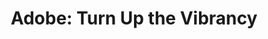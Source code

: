---
collection_archive: false
collection_category:
  - Advertising
  - Award Winning
  - Exhibited Works 
  - Humor
  - Studio 
  - Lifestyle
  - Color
  - Conceptual
  - Portraits
collection_content: 
collection_cover: https://d1sf55qlb7p6hz.cloudfront.net/rieser_phx-recolor-16.jpg
collection_cover_mobile: https://d1sf55qlb7p6hz.cloudfront.net/verticalcovers-1.jpg
collection_description: >-
  A selection of images for Adobe CC consisting of colorful, constructed,
  fictional, and surreal suburban vignettes. Recognized as a 2-time winner in
  the **_AP 35: American Photography Annual 2019_** and featured in _LoDown
  Magazine_ (Germany).
collection_description_alignment: center
collection_filter: Commissioned + Stock
collection_hidden: false
collection_meta: Make it pop. Make it louder. Amplify the mood. For Torpedo London
collection_meta_2: 
collection_preview:
  - https://d1sf55qlb7p6hz.cloudfront.net/rieser_phx-3x4-2.jpg
  - https://d1sf55qlb7p6hz.cloudfront.net/rieser_phx-3x4-1.jpg
  - https://d1sf55qlb7p6hz.cloudfront.net/rieser_phx-HI-3.jpg
  - https://d1sf55qlb7p6hz.cloudfront.net/phoenix-cover-1.jpg
  - https://d1sf55qlb7p6hz.cloudfront.net/phoenix-cover-2.jpg
  - https://d1sf55qlb7p6hz.cloudfront.net/phoenix-cover-3.jpg
  - https://d1sf55qlb7p6hz.cloudfront.net/phoenix-cover-4.jpg
cover_image: https://d1sf55qlb7p6hz.cloudfront.net/social-10.jpg
date: 
hide_footer: true 
logo: 
navigation_theme: black
px_extra: true
row_alignment: between
slug: adobe
theme_color: "#CEF7C5"
theme_color_all_works: FF8F47"
title: 'Adobe: Turn Up the Vibrancy'
seo:
  meta_title: 'Adobe: Turn Up the Vibrancy. Make it pop. Make it louder'
collection_awards:
  - content: |-
      **2019**  
      _AP 35: American Photography Annual 35_  
      Best Personal Work Series:
    template: popup-text-element
collection_exhibition:
  - content: |-
      **2019**  
      _Chaos Theory 20_  
      Legend City Gallery. Phoenix, AZ (Group Show)
    template: popup-text-element
collection_blocks:
  - _bookshop_name: collections/media-row-start
    row_alignment: between
  - _bookshop_name: collections/media-element 
    caption: 
    color: "#FFD9B0"
    image:  https://d1sf55qlb7p6hz.cloudfront.net/rieser_phx-recolor-1.jpg
    margin_left: 10
    margin_right: 0
    margin_y: 100
    width: 30
  - _bookshop_name: collections/media-element 
    caption: 
    color: "#9FE1DD"
    image:  https://d1sf55qlb7p6hz.cloudfront.net/rieser_phx-recolor-2.jpg
    margin_right: 10
    margin_y: 500
    width: 40
  - _bookshop_name: collections/media-row
    row_alignment: start
  - _bookshop_name: collections/media-element 
    caption: 
    color: "#D4E6F6"
    image:  https://d1sf55qlb7p6hz.cloudfront.net/rieser_phx-recolor-3.jpg
    margin_left: 10
    margin_right: 0
    margin_y: 100
    width: 55
  - _bookshop_name: collections/media-row
    row_alignment: start
  - _bookshop_name: collections/media-element 
    caption: 
    color: "#FEA470"
    image:  https://d1sf55qlb7p6hz.cloudfront.net/rieser_phx-recolor-4.jpg
    margin_left: 20
    margin_right: 0
    margin_y: 100
    width: 66
  - _bookshop_name: collections/media-row
    row_alignment: between
  - _bookshop_name: collections/media-element 
    caption: 
    color: "#EBE5DB"
    image:  https://d1sf55qlb7p6hz.cloudfront.net/rieser_phx-recolor-5.jpg
    margin_left: 5
    margin_y: 100
    width: 30
  - _bookshop_name: collections/media-element 
    caption: 
    color: "#FFE19E"
    image:  https://d1sf55qlb7p6hz.cloudfront.net/rieser_phx-recolor-6.jpg
    margin_left: 0
    margin_right: 20
    margin_y: 600
    width: 40
  - _bookshop_name: collections/media-row
    row_alignment: start
  - _bookshop_name: collections/media-element 
    caption: 
    color: "#002774"
    image:  https://d1sf55qlb7p6hz.cloudfront.net/rieser_phx-recolor-7.jpg
    margin_left: 15
    margin_y: 100
    width: 50
  - _bookshop_name: collections/media-row
    row_alignment: between
  - _bookshop_name: collections/media-element 
    caption: 
    color: "#FF904D"
    image:  https://d1sf55qlb7p6hz.cloudfront.net/rieser_phx-recolor-8.jpg
    margin_left: 30
    margin_right: 0
    margin_y: 100
    width: 60
  - _bookshop_name: collections/media-row
    row_alignment: between
  - _bookshop_name: collections/media-element 
    caption: 
    color: "#FFF8D0"
    image:  https://d1sf55qlb7p6hz.cloudfront.net/rieser_phx-recolor-10.jpg
    margin_left: 10
    margin_y: 100
    width: 25
  - _bookshop_name: collections/media-element 
    caption: 
    color: "#B0DAF2"
    image:  https://d1sf55qlb7p6hz.cloudfront.net/rieser_phx-recolor-9.jpg
    margin_right: 15
    margin_y: 400
    width: 40
  - _bookshop_name: collections/media-row
    row_alignment: between
  - _bookshop_name: collections/media-element 
    caption: 
    color: "#EBD995"
    image:  https://d1sf55qlb7p6hz.cloudfront.net/rieser_phx-recolor-11.jpg
    margin_left: 0
    margin_right: 5
    margin_y: 300
    width: 55
  - _bookshop_name: collections/media-row
    row_alignment: between
  - _bookshop_name: collections/media-row
    row_alignment: between
  - _bookshop_name: collections/media-element 
    caption: 
    color: "#FDE3D3"
    image:  https://d1sf55qlb7p6hz.cloudfront.net/rieser_phx-recolor-12.jpg
    margin_left: 5
    margin_right: 0
    margin_y: 100
    width: 25
  - _bookshop_name: collections/media-element 
    caption: 
    color: "#BA94DC"
    image:  https://d1sf55qlb7p6hz.cloudfront.net/rieser_phx-recolor-13.jpg
    margin_left: 0
    margin_right: 20
    margin_y: 400
    width: 40
  - _bookshop_name: collections/media-row
    row_alignment: between
  - _bookshop_name: collections/media-element 
    color: "#FCBE8E"
    image:  https://d1sf55qlb7p6hz.cloudfront.net/rieser_phx-recolor-14.jpg
    margin_left: 15
    margin_right: 0
    margin_y: 100
    width: 40
  - _bookshop_name: collections/media-element 
    color: "#88F1E8"
    image: https://d1sf55qlb7p6hz.cloudfront.net/rieser_phx-recolor-15.jpg
    margin_left: 0
    margin_right: 5
    margin_y: 300
    width: 33
  - _bookshop_name: collections/media-row
    row_alignment: between
  - _bookshop_name: collections/media-row
    row_alignment: between
  - _bookshop_name: collections/media-element 
    color: "#FFDEE1"
    image:  https://d1sf55qlb7p6hz.cloudfront.net/rieser_phx-recolor-16.jpg
    margin_left: 25
    margin_right: 0
    margin_y: 100
    width: 60
  - _bookshop_name: collections/media-row
    row_alignment: between
  - _bookshop_name: collections/media-element
    align_y: start
    caption: >-
      Sheets on head</p>
    color: "#F3E2B6"
    image:  https://d1sf55qlb7p6hz.cloudfront.net/rieser_phx-recolor-17.jpg
    margin_left: 35
    margin_right: 0
    margin_y: 100
    width: 40
  - _bookshop_name: collections/media-row
    row_alignment: between
  - _bookshop_name: collections/media-element 
    color: "#FFE181"
    image:  https://d1sf55qlb7p6hz.cloudfront.net/rieser_phx-recolor-18.jpg
    margin_left: 5
    margin_y: 400
    width: 50
  - _bookshop_name: collections/media-element 
    color: "#D5E0E6"
    image:  https://d1sf55qlb7p6hz.cloudfront.net/rieser_phx-recolor-19.jpg
    margin_right: 5
    margin_y: 100
    width: 33
  - _bookshop_name: collections/media-row
    row_alignment: between
  - _bookshop_name: collections/media-element 
    color: "#D4F1EC"
    image:  https://d1sf55qlb7p6hz.cloudfront.net/rieser_phx-recolor-20.jpg
    margin_left: 15
    margin_y: 200
    width: 70
  - _bookshop_name: collections/media-row-end
collection_press:
  - content: _LoDown Magazine_ _(Germany)_
    template: popup-text-element
---